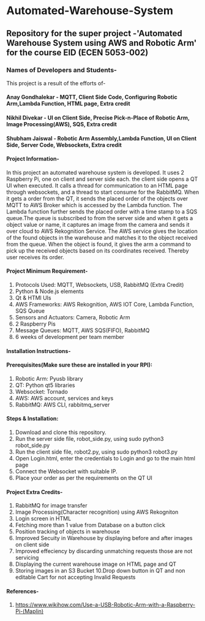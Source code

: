 # Automated-Warehouse-System

## Repository for the super project -'Automated Warehouse System using AWS and Robotic Arm' for the course EID (ECEN 5053-002)

### Names of Developers and Students-

This project is a result of the efforts of-
#### Anay Gondhalekar - MQTT, Client Side Code, Configuring Robotic Arm,Lambda Function, HTML page, Extra credit
#### Nikhil Divekar - UI on Client Side, Precise Pick-n-Place of Robotic Arm, Image Processing(AWS), SQS, Extra credit
#### Shubham Jaiswal - Robotic Arm Assembly,Lambda Function, UI on Client Side, Server Code, Websockets, Extra credit

#### Project Information-
In this project an automated warehouse system is developed. It uses 2 Raspberry Pi, one on client and server side each. the client side opens a QT UI when executed. It calls a thread for communication to an HTML page through websockets, and a thread to start consume for the RabbitMQ. When it gets a order from the QT, it sends the placed order of the objects over MQTT to AWS Broker which is accessed by the Lambda function. The Lambda function further sends the placed order with a time stamp to a SQS queue.The queue is subscribed to from the server side and when it gets a object value or name, it captures an image from the camera and sends it over cloud to AWS Rekognition Service. The AWS service gives the location of the found objects in the warehouse and matches it to the object received from the queue. When the object is found, it gives the arm a command to pick up the received objects based on its coordinates received. Thereby user receives its order.

#### Project Minimum Requirement-
1. Protocols Used: MQTT, Websockets, USB, RabbitMQ (Extra Credit)
2. Python & Node.js elements
3. Qt & HTMl UIs
4. AWS Frameworks: AWS Rekognition, AWS IOT Core, Lambda Function, SQS Queue
5. Sensors and Actuators: Camera, Robotic Arm
6. 2 Raspberry Pis
7. Message Queues: MQTT, AWS SQS(FIFO), RabbitMQ
8. 6 weeks of development per team member

#### Installation Instructions-

#### Prerequisites(Make sure these are installed in your RPI):
1. Robotic Arm: Pyusb library
2. QT: Python qt5 libraries
3. Websocket: Tornado
4. AWS: AWS account, services and keys
5. RabbitMQ: AWS CLI, rabbitmq_server

#### Steps & Installation:
1. Download and clone this repository.
2. Run the server side file, robot_side.py, using sudo python3 robot_side.py
3. Run the client side file, robot2.py, using sudo python3 robot3.py
4. Open Login.html, enter the credentials to Login and go to the main html page
5. Connect the Websocket with suitable IP.
6. Place your order as per the requirements on the QT UI

#### Project Extra Credits-
1. RabbitMQ for image transfer
2. Image Processing(Character recognition) using AWS Rekogniton
3. Login screen in HTML
4. Fetching more than 1 value from Database on a button click
5. Position tracking of objects in warehouse
6. Improved Secuity in Warehouse by displaying before and after images on client side 
7. Improved effeciency by discarding unmatching requests those are not servicing
8. Displaying the current warehouse image on HTML page and QT
9. Storing images in an S3 Bucket
10.Drop down button in QT and non editable Cart for not accepting Invalid Requests

#### References-
1. https://www.wikihow.com/Use-a-USB-Robotic-Arm-with-a-Raspberry-Pi-(Maplin)
